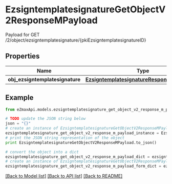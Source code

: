 # EzsigntemplatesignatureGetObjectV2ResponseMPayload

Payload for GET /2/object/ezsigntemplatesignature/{pkiEzsigntemplatesignatureID}

## Properties

Name | Type | Description | Notes
------------ | ------------- | ------------- | -------------
**obj_ezsigntemplatesignature** | [**EzsigntemplatesignatureResponseCompound**](EzsigntemplatesignatureResponseCompound.md) |  | 

## Example

```python
from eZmaxApi.models.ezsigntemplatesignature_get_object_v2_response_m_payload import EzsigntemplatesignatureGetObjectV2ResponseMPayload

# TODO update the JSON string below
json = "{}"
# create an instance of EzsigntemplatesignatureGetObjectV2ResponseMPayload from a JSON string
ezsigntemplatesignature_get_object_v2_response_m_payload_instance = EzsigntemplatesignatureGetObjectV2ResponseMPayload.from_json(json)
# print the JSON string representation of the object
print EzsigntemplatesignatureGetObjectV2ResponseMPayload.to_json()

# convert the object into a dict
ezsigntemplatesignature_get_object_v2_response_m_payload_dict = ezsigntemplatesignature_get_object_v2_response_m_payload_instance.to_dict()
# create an instance of EzsigntemplatesignatureGetObjectV2ResponseMPayload from a dict
ezsigntemplatesignature_get_object_v2_response_m_payload_form_dict = ezsigntemplatesignature_get_object_v2_response_m_payload.from_dict(ezsigntemplatesignature_get_object_v2_response_m_payload_dict)
```
[[Back to Model list]](../README.md#documentation-for-models) [[Back to API list]](../README.md#documentation-for-api-endpoints) [[Back to README]](../README.md)


